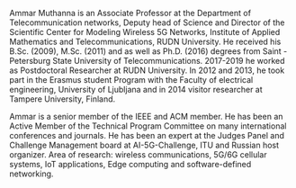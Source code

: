 Ammar Muthanna is an Associate Professor at the Department of Telecommunication networks, Deputy head of Science and Director of the Scientific Center for Modeling Wireless 5G Networks, Institute of Applied Mathematics and Telecommunications, RUDN University.
He received his B.Sc. (2009), M.Sc. (2011) and as well as Ph.D. (2016) degrees from Saint - Petersburg State University of Telecommunications. 2017-2019 he worked as Postdoctoral Researcher at RUDN University.
In 2012 and 2013, he took part in the Erasmus student Program with the Faculty of electrical engineering, University of Ljubljana and in 2014 visitor researcher at Tampere University, Finland.


Ammar is a senior member of the IEEE and ACM member. He has been an Active Member of the Technical Program Committee on many international conferences and journals. 
He has been an expert at the Judges Panel and Challenge Management board at AI-5G-Challenge, ITU and Russian host organizer. 
Area of research: wireless communications, 5G/6G cellular systems, IoT applications, Edge computing and software-defined networking.
